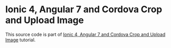 # Ionic 4, Angular 7 and Cordova Crop and Upload Image

This source code is part of [Ionic 4, Angular 7 and Cordova Crop and Upload Image](https://www.djamware.com/post/5c9361e080aca754f7a9d1ef/ionic-4-angular-7-and-cordova-crop-and-upload-image) tutorial.
